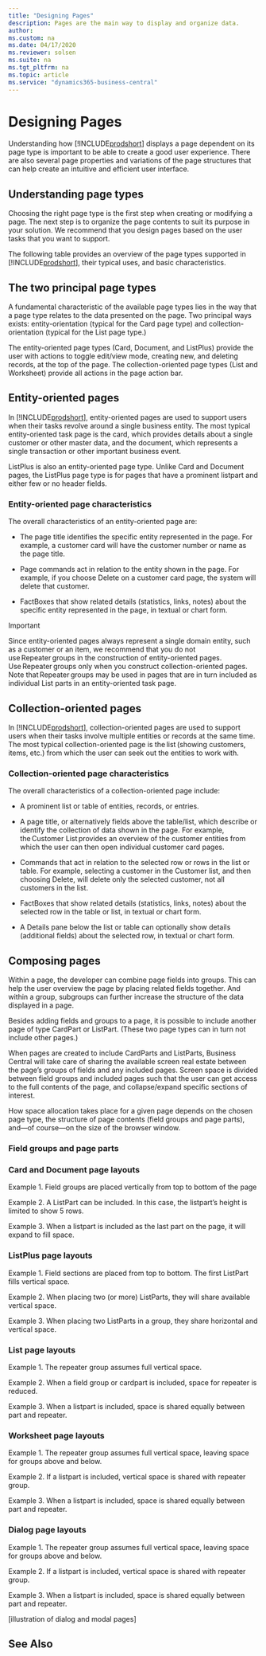 ```yaml
---
title: "Designing Pages"
description: Pages are the main way to display and organize data. 
author: 
ms.custom: na
ms.date: 04/17/2020
ms.reviewer: solsen
ms.suite: na
ms.tgt_pltfrm: na
ms.topic: article
ms.service: "dynamics365-business-central"
---
```


# Designing Pages

Understanding how [!INCLUDE[prodshort](includes/prodshort.md)] displays a page dependent on its page type is important to be able to create a good user experience. There are also several page properties and variations of the page structures that can help create an intuitive and efficient user interface.

## Understanding page types 

Choosing the right page type is the first step when creating or modifying a page. The next step is to organize the page contents to suit its purpose in your solution. We recommend that you design pages based on the user tasks that you want to support. 

The following table provides an overview of the page types supported in [!INCLUDE[prodshort](includes/prodshort.md)], their typical uses, and basic characteristics. 

<!-- page types table -->

## The two principal page types 

A fundamental characteristic of the available page types lies in the way that a page type relates to the data presented on the page. Two principal ways exists: entity-orientation (typical for the Card page type) and collection-orientation (typical for the List page type.) 

The entity-oriented page types (Card, Document, and ListPlus) provide the user with actions to toggle edit/view mode, creating new, and deleting records, at the top of the page. The collection-oriented page types (List and Worksheet) provide all actions in the page action bar. 

<!-- illustration of header of entity page and header of collection page -->

## Entity-oriented pages 

In [!INCLUDE[prodshort](includes/prodshort.md)], entity-oriented pages are used to support users when their tasks revolve around a single business entity. The most typical entity-oriented task page is the card, which provides details about a single customer or other master data, and the document, which represents a single transaction or other important business event. 

ListPlus is also an entity-oriented page type. Unlike Card and Document pages, the ListPlus page type is for pages that have a prominent listpart and either few or no header fields.  

### Entity-oriented page characteristics 

The overall characteristics of an entity-oriented page are: 

- The page title identifies the specific entity represented in the page. For example, a customer card will have the customer number or name as the page title. 

- Page commands act in relation to the entity shown in the page. For example, if you choose Delete on a customer card page, the system will delete that customer. 

- FactBoxes that show related details (statistics, links, notes) about the specific entity represented in the page, in textual or chart form. 

> [!IMPORTANT]  
> Since entity-oriented pages always represent a single domain entity, such as a customer or an item, we recommend that you do not use Repeater groups in the construction of entity-oriented pages. Use Repeater groups only when you construct collection-oriented pages. Note that Repeater groups may be used in pages that are in turn included as individual List parts in an entity-oriented task page. 

## Collection-oriented pages 

In [!INCLUDE[prodshort](includes/prodshort.md)], collection-oriented pages are used to support users when their tasks involve multiple entities or records at the same time. The most typical collection-oriented page is the list (showing customers, items, etc.) from which the user can seek out the entities to work with. 

### Collection-oriented page characteristics 

The overall characteristics of a collection-oriented page include: 

- A prominent list or table of entities, records, or entries. 

- A page title, or alternatively fields above the table/list, which describe or identify the collection of data shown in the page. For example, the Customer List provides an overview of the customer entities from which the user can then open individual customer card pages. 

- Commands that act in relation to the selected row or rows in the list or table. For example, selecting a customer in the Customer list, and then choosing Delete, will delete only the selected customer, not all customers in the list. 

- FactBoxes that show related details (statistics, links, notes) about the selected row in the table or list, in textual or chart form. 

- A Details pane below the list or table can optionally show details (additional fields) about the selected row, in textual or chart form. 

## Composing pages 

Within a page, the developer can combine page fields into groups. This can help the user overview the page by placing related fields together. And within a group, subgroups can further increase the structure of the data displayed in a page. 

Besides adding fields and groups to a page, it is possible to include another page of type CardPart or ListPart. (These two page types can in turn not include other pages.) 

When pages are created to include CardParts and ListParts, Business Central will take care of sharing the available screen real estate between the page’s groups of fields and any included pages. Screen space is divided between field groups and included pages such that the user can get access to the full contents of the page, and collapse/expand specific sections of interest. 

How space allocation takes place for a given page depends on the chosen page type, the structure of page contents (field groups and page parts), and—of course—on the size of the browser window. 

### Field groups and page parts 

<!-- show legend for displaying groups and page parts. -->

### Card and Document page layouts 

<!-- Snippet about what Card and Doc pages are for. -->

Example 1. Field groups are placed vertically from top to bottom of the page 

Example 2. A ListPart can be included. In this case, the listpart’s height is limited to show 5 rows.  

Example 3. When a listpart is included as the last part on the page, it will expand to fill space. 

 

### ListPlus page layouts 

<!-- Snippet about what ListPlus pages are for. -->

Example 1. Field sections are placed from top to bottom. The first ListPart fills vertical space. 

Example 2. When placing two (or more) ListParts, they will share available vertical space. 

Example 3. When placing two ListParts in a group, they share horizontal and vertical space. 

 

### List page layouts 

<!-- Snippet about what List pages are for. -->

Example 1. The repeater group assumes full vertical space. 

Example 2. When a field group or cardpart is included, space for repeater is reduced. 

Example 3. When a listpart is included, space is shared equally between part and repeater. 



### Worksheet page layouts 

<!-- Snippet about what worksheet pages are for. -->

Example 1. The repeater group assumes full vertical space, leaving space for groups above and below. 

Example 2. If a listpart is included, vertical space is shared with repeater group. 

Example 3. When a listpart is included, space is shared equally between part and repeater. 


### Dialog page layouts 

<!-- Snippet about what dialog pages are for. -->

Example 1. The repeater group assumes full vertical space, leaving space for groups above and below. 

Example 2. If a listpart is included, vertical space is shared with repeater group. 

Example 3. When a listpart is included, space is shared equally between part and repeater. 

[illustration of dialog and modal pages] 

 
## See Also
